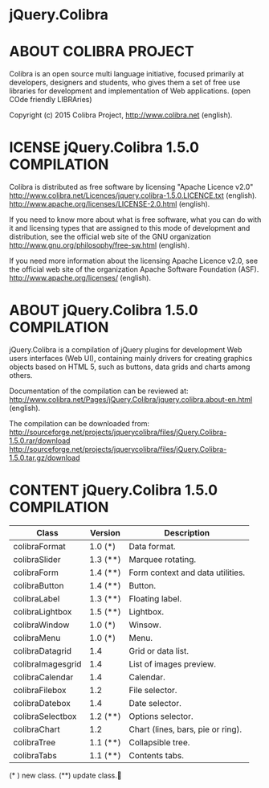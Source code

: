 # jQuery.Colibra

ABOUT COLIBRA PROJECT
=====================

Colibra is an open source multi language initiative, focused primarily at
developers, designers and students, who gives them a set of free use libraries
for development and implementation of Web applications.
(open COde friendly LIBRAries)

Copyright (c) 2015 Colibra Project,
http://www.colibra.net (english).



ICENSE jQuery.Colibra 1.5.0 COMPILATION
========================================

Colibra is distributed as free software by licensing "Apache Licence v2.0"
http://www.colibra.net/Licences/jquery.colibra-1.5.0.LICENCE.txt (english).
http://www.apache.org/licenses/LICENSE-2.0.html (english).

If you need to know more about what is free software, what you can do with it
and licensing types that are assigned to this mode of development and
distribution, see the official web site of the GNU organization
http://www.gnu.org/philosophy/free-sw.html (english).

If you need more information about the licensing Apache Licence v2.0, see the
official web site of the organization Apache Software Foundation (ASF).
http://www.apache.org/licenses/ (english).



ABOUT jQuery.Colibra 1.5.0 COMPILATION
======================================

jQuery.Colibra is a compilation of jQuery plugins for development Web users
interfaces (Web UI), containing mainly drivers for creating graphics objects
based on HTML 5, such as buttons, data grids and charts among others.

Documentation of the compilation can be reviewed at:
http://www.colibra.net/Pages/jQuery.Colibra/jquery.colibra.about-en.html (english).

The compilation can be downloaded from:
http://sourceforge.net/projects/jquerycolibra/files/jQuery.Colibra-1.5.0.rar/download
http://sourceforge.net/projects/jquerycolibra/files/jQuery.Colibra-1.5.0.tar.gz/download



CONTENT jQuery.Colibra 1.5.0 COMPILATION
========================================

Class             | Version  | Description
------------------|----------|------------------------------------------------
colibraFormat     | 1.0 (*)  | Data format.
colibraSlider     | 1.3 (**) | Marquee rotating.
colibraForm       | 1.4 (**) | Form context and data utilities.
colibraButton     | 1.4 (**) | Button.
colibraLabel      | 1.3 (**) | Floating label.
colibraLightbox   | 1.5 (**) | Lightbox.
colibraWindow     | 1.0 (*)  | Winsow.
colibraMenu       | 1.0 (*)  | Menu.
colibraDatagrid   | 1.4      | Grid or data list.
colibraImagesgrid | 1.4      | List of images preview.
colibraCalendar   | 1.4      | Calendar.
colibraFilebox    | 1.2      | File selector.
colibraDatebox    | 1.4      | Date selector.
colibraSelectbox  | 1.2 (**) | Options selector.
colibraChart      | 1.2      | Chart (lines, bars, pie or ring).
colibraTree       | 1.1 (**) | Collapsible tree.
colibraTabs       | 1.1 (**) | Contents tabs.

(* ) new class.
(**) update class.
